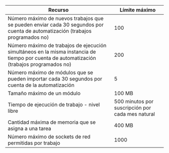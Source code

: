 Recurso|Límite máximo
---|---
Número máximo de nuevos trabajos que se pueden enviar cada 30 segundos por cuenta de automatización (trabajos programados no)|100
Número máximo de trabajos de ejecución simultáneos en la misma instancia de tiempo por cuenta de automatización (trabajos programados no)|200
Número máximo de módulos que se pueden importar cada 30 segundos por cuenta de la automatización|5
Tamaño máximo de un módulo|100 MB
Tiempo de ejecución de trabajo - nivel libre|500 minutos por suscripción por cada mes natural
Cantidad máxima de memoria que se asigna a una tarea |400 MB
Número máximo de sockets de red permitidas por trabajo|1000
